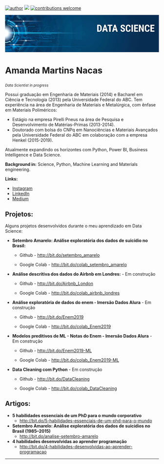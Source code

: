 
[![author](https://img.shields.io/badge/author-amnacas-red.svg)](https://www.linkedin.com/in/amanda-nacas-52484a25/) [![](https://img.shields.io/badge/python-3.7+-blue.svg)](https://www.python.org/downloads/release/python-365/) [![contributions welcome](https://img.shields.io/badge/contributions-welcome-brightgreen.svg?style=flat)](https://https://github.com/amnacas/Portifolio)

<p align="center">
  <img src="banner.png" >
</p>

# Amanda Martins Nacas
<sub>*Data Scientist in progress* </sub>

Possui graduação em Engenharia de Materiais (2014) e  Bacharel em Ciência e Tecnologia (2013) pela Universidade Federal do ABC.
Tem experiência na área de Engenharia de Materiais e Metalúrgica, com ênfase em Materiais Poliméricos: 
* Estágio na empresa Pirelli Pneus na área de Pesquisa e Desenvolvimento de Matérias-Primas (2013-2014). 
* Doutorado com bolsa do CNPq em Nanociências e Materiais Avançados pela Universidade Federal do ABC em colaboração com a empresa Henkel (2015-2019).

Atualmente expandindo os horizontes com Python, Power BI, Business Intelligence e Data Science.

**Background in:** Science, Python, Machine Learning and Materials engineering.

**Links:**
* [Instagram](https://www.instagram.com/amnacas)
* [LinkedIn](https://www.linkedin.com/in/amanda-nacas-52484a25/)
* [Medium](https://medium.com/@amandanacas)


## Projetos:
Alguns projetos desenvolvidos durante o meu aprendizado em Data Science:

* **Setembro Amarelo: Análise exploratória dos dados de suicídio no Brasil:** 

  * Github - http://bit.do/setembro_amarelo
  
  * Google Colab - http://bit.do/colab_setembro_amarelo
  
* **Análise descritiva dos dados do Airbnb em Londres:** - Em construção

   * Github - http://bit.do/Airbnb_London 
   
   * Google Colab - http://bit.do/colab_airbnb_londres 

* **Análise exploratória de dados do enem - Imersão Dados Alura** - Em construção

   * Github - http://bit.do/Enem2019
   
   * Google Colab - http://bit.do/colab_Enem2019
   
* **Modelos preditivos de ML -  Notas do Enem -  Imersão Dados Alura** - Em construção

   * Github - http://bit.do/Enem2019-ML
   
   * Google Colab - http://bit.do/colab_Enem2019-ML
   
* **Data Cleaning com Python** - Em construção

   * Github - http://bit.do/DataCleaning
   
   * Google Colab - http://bit.do/colab_DataCleaning
   

## Artigos:
* **5 habilidades essenciais de um PhD para o mundo corporativo** 
   * http://bit.do/5-habilidades-essenciais-de-um-phd-para-o-mundo
* **Setembro Amarelo: Análise exploratória dos dados de suicídios no Brasil (1985–2015)** 
   * http://bit.do/analise-setembro-amarelo
* **4 habilidades desenvolvidas ao aprender programação** 
   * http://bit.do/4-habilidades-desenvolvidas-ao-aprender-programacao


---
